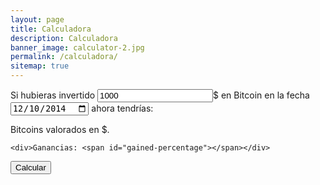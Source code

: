 ```yaml
---
layout: page
title: Calculadora
description: Calculadora
banner_image: calculator-2.jpg
permalink: /calculadora/
sitemap: true
---
```


Si hubieras invertido 
<input id="invest-quantity" type="number" value="1000">$ en Bitcoin en la fecha 
<input id="invest-date" type="date" value="2014-12-10" min="2010-07-16"> ahora tendrías:


<div id="calculator-results">
	<div>
		<span id="number-bitcoins"></span> 
		Bitcoins valorados en 
		<span id="valued-amount"></span> $.</div>

	<div>Ganancias: <span id="gained-percentage"></span></div>

</div>

<button onclick="calculateEarnings()">Calcular</button>


<script src="/js/calculator.js"></script>